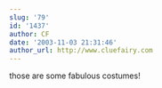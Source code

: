 ```yaml
---
slug: '79'
id: '1437'
author: CF
date: '2003-11-03 21:31:46'
author_url: http://www.cluefairy.com
---
```

those are some fabulous costumes!
